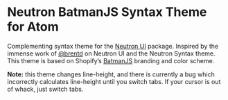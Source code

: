 # Neutron BatmanJS Syntax Theme for Atom

Complementing syntax theme for the [Neutron UI](http://atom.io/packages/neutron-ui) package. Inspired by the immense work of [@brentd](https://atom.io/users/brentd) on Neutron UI and the Neutron Syntax theme. This theme is based on Shopify’s [BatmanJS](http://batmanjs.org) branding and color scheme.

**Note:** this theme changes line-height, and there is currently a bug which incorrectly calculates line-height until you switch tabs. If your cursor is out of whack, just switch tabs.
